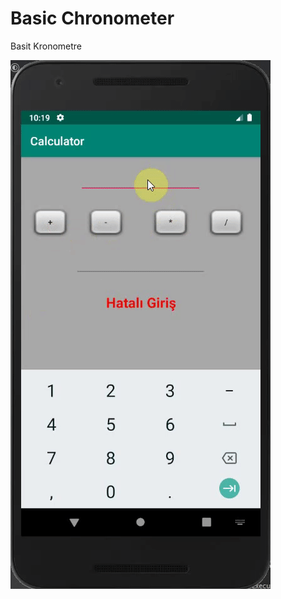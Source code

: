 # Basic Chronometer

Basit Kronometre

![Chronometer Screen View](https://github.com/zumrudu-anka/AndroidStudioStudies/blob/master/Presentations/Calculator.gif)